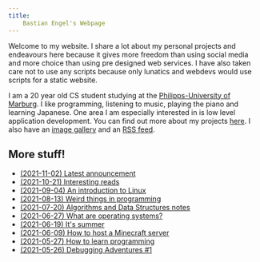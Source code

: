 ```yaml
---
title:
    Bastian Engel's Webpage
---
```


Welcome to my website. I share a lot about my personal projects
and endeavours here because it gives more freedom than using social media
and more choice than using pre designed web services. I have also taken care
not to use any scripts because only lunatics and webdevs would use scripts for a
static website.

I am a 20 year old CS student studying at the [Philipps-University of
Marburg](https://uni-marburg.de). I like programming, listening to music,
playing the piano and learning Japanese. One area I am especially interested in
is low level application development. You can find out more about my projects
[here](/html/projects.html). I also have an [image gallery](/html/gallery.html)
and an [RSS feed](/rss.xml).

## More stuff!

- [(2021-11-02) Latest announcement](/html/announcements.html)
- [(2021-10-21) Interesting reads](/html/interesting_reads.html)
- [(2021-09-04) An introduction to Linux](/html/linux_introduction.html)
- [(2021-08-13) Weird things in programming](/html/weird_programming_things.html)
- [(2021-07-20) Algorithms and Data Structures notes](/html/uni_notes_algodat.html)
- [(2021-06-27) What are operating systems?](/html/what_are_os.html)
- [(2021-06-19) It's summer](/html/its_summer.html)
- [(2021-06-09) How to host a Minecraft server](/html/hosting_mc_server.html)
- [(2021-05-27) How to learn programming](/html/how_to_learn_programming.html)
- [(2021-05-26) Debugging Adventures #1](/html/debugging_HPET.html)
